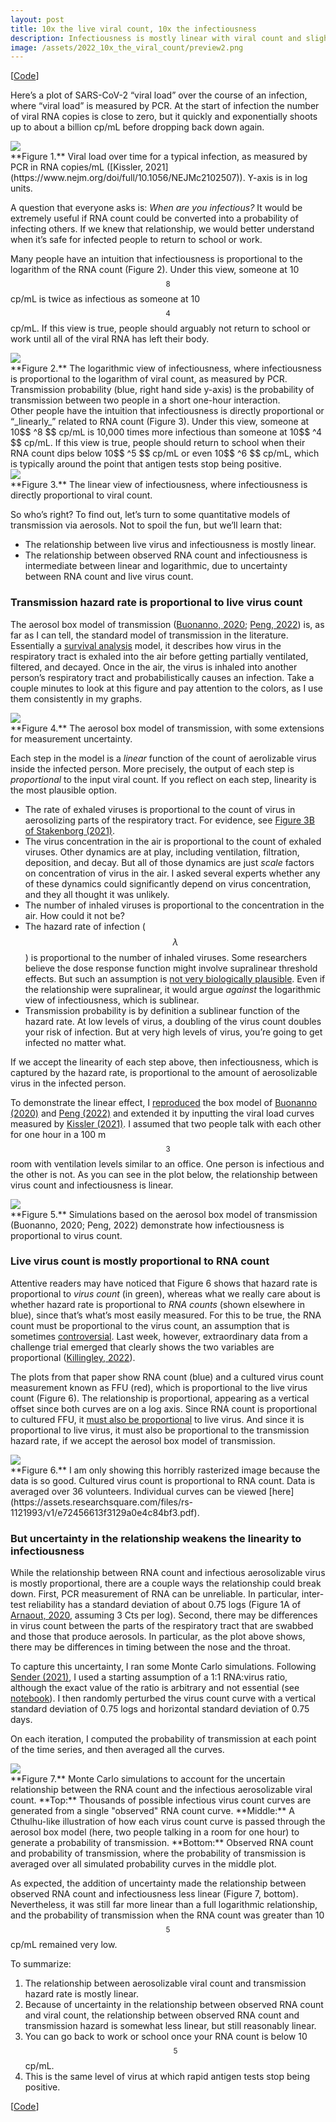 ```yaml
---
layout: post
title: 10x the live viral count, 10x the infectiousness
description: Infectiousness is mostly linear with viral count and slightly sublinear with observed RNA count 
image: /assets/2022_10x_the_viral_count/preview2.png
---
```


[[Code](https://gist.github.com/csaid/84819e16bae145b0139b57521f852a11)]


Here’s a plot of SARS-CoV-2 “viral load” over the course of an infection, where “viral load” is measured by PCR. At the start of infection the number of viral RNA copies is close to zero, but it quickly and exponentially shoots up to about a billion cp/mL before dropping back down again.

<div class="wrapper">
  <img src='/assets/2022_10x_the_viral_count/rna.png' class="inner" style="position:relative border: #222 2px solid; max-width:100%;" >
  <div class="caption">**Figure 1.** Viral load over time for a typical infection, as measured by PCR in RNA copies/mL ([Kissler, 2021](https://www.nejm.org/doi/full/10.1056/NEJMc2102507)). Y-axis is in log units.
  </div>
</div>
  
A question that everyone asks is: _When are you infectious?_ It would be extremely useful if RNA count could be converted into a probability of infecting others. If we knew that relationship, we would better understand when it’s safe for infected people to return to school or work.

Many people have an intuition that infectiousness is proportional to the logarithm of the RNA count (Figure 2). Under this view, someone at 10$$ ^8 $$ cp/mL is twice as infectious as someone at 10$$ ^4 $$ cp/mL. If this view is true, people should arguably not return to school or work until all of the viral RNA has left their body.

<div class="wrapper">
  <img src='/assets/2022_10x_the_viral_count/rna_log.png' class="inner" style="position:relative border: #222 2px solid; max-width:100%;" >
  <div class="caption">**Figure 2.** The logarithmic view of infectiousness, where infectiousness is proportional to the logarithm of viral count, as measured by PCR. Transmission probability (blue, right hand side y-axis) is the probability of transmission between two people in a short one-hour interaction. 
  </div>
</div>
Other people have the intuition that infectiousness is directly proportional or “_linearly_” related to RNA count (Figure 3). Under this view, someone at 10$$ ^8 $$ cp/mL is 10,000 times more infectious than someone at 10$$ ^4 $$ cp/mL. If this view is true, people should return to school when their RNA count dips below 10$$ ^5 $$ cp/mL or even 10$$ ^6 $$ cp/mL, which is typically around the point that antigen tests stop being positive.

<div class="wrapper">
  <img src='/assets/2022_10x_the_viral_count/rna_linear.png' class="inner" style="position:relative border: #222 2px solid; max-width:100%;" >
  <div class="caption">**Figure 3.** The linear view of infectiousness, where infectiousness is directly proportional to viral count.
  </div>
</div>


So who’s right? To find out, let’s turn to some quantitative models of transmission via aerosols. Not to spoil the fun, but we’ll learn that:
* The relationship between live virus and infectiousness is mostly linear.
* The relationship between observed RNA count and infectiousness is intermediate between linear and logarithmic, due to uncertainty between RNA count and live virus count.

### Transmission hazard rate is proportional to live virus count
The aerosol box model of transmission ([Buonanno, 2020](https://www.sciencedirect.com/science/article/pii/S0160412020320675); [Peng, 2022](https://pubs.acs.org/doi/pdf/10.1021/acs.est.1c06531)) is, as far as I can tell, the standard model of transmission in the literature. Essentially a [survival analysis](https://en.wikipedia.org/wiki/Survival_analysis) model, it describes how virus in the respiratory tract is exhaled into the air before getting partially ventilated, filtered, and decayed. Once in the air, the virus is inhaled into another person’s respiratory tract and probabilistically causes an infection. Take a couple minutes to look at this figure and pay attention to the colors, as I use them consistently in my graphs.

<div class="wrapper">
  <img src='/assets/2022_10x_the_viral_count/box_model.png' class="inner" style="position:relative border: #222 2px solid; max-width:100%;" >
  <div class="caption">**Figure 4.** The aerosol box model of transmission, with some extensions for measurement uncertainty.
  </div>
</div>

Each step in the model is a _linear_ function of the count of aerolizable virus inside the infected person. More precisely, the output of each step is _proportional_ to the input viral count. If you reflect on each step, linearity is the most plausible option.

* The rate of exhaled viruses is proportional to the count of virus in aerosolizing parts of the respiratory tract. For evidence, see [Figure 3B of Stakenborg (2021)](https://www.researchsquare.com/article/rs-1104361/v1?s=09).
* The virus concentration in the air is proportional to the count of exhaled viruses. Other dynamics are at play, including ventilation, filtration, deposition, and decay. But all of those dynamics are just _scale_ factors on concentration of virus in the air. I asked several experts whether any of these dynamics could significantly depend on virus concentration, and they all thought it was unlikely.
* The number of inhaled viruses is proportional to the concentration in the air. How could it not be?
* The hazard rate of infection ($$ \lambda $$) is proportional to the number of inhaled viruses. Some researchers believe the dose response function might involve supralinear threshold effects. But such an assumption is [not very biologically plausible](https://www.ncbi.nlm.nih.gov/pmc/articles/PMC7202094/). Even if the relationship were supralinear, it would argue _against_ the logarithmic view of infectiousness, which is sublinear.
* Transmission probability is by definition a sublinear function of the hazard rate. At low levels of virus, a doubling of the virus count doubles your risk of infection. But at very high levels of virus, you’re going to get infected no matter what.

If we accept the linearity of each step above, then infectiousness, which is captured by the hazard rate, is proportional to the amount of aerosolizable virus in the infected person. 

To demonstrate the linear effect, I [reproduced](https://gist.github.com/csaid/84819e16bae145b0139b57521f852a11) the box model of [Buonanno (2020)](https://www.sciencedirect.com/science/article/pii/S0160412020320675) and [Peng (2022)](https://pubs.acs.org/doi/pdf/10.1021/acs.est.1c06531) and extended it by inputting the viral load curves measured by [Kissler (2021)](https://www.nejm.org/doi/full/10.1056/NEJMc2102507). I assumed that two people talk with each other for one hour in a 100 m$$ ^3 $$ room with ventilation levels similar to an office. One person is infectious and the other is not. As you can see in the plot below, the relationship between virus count and infectiousness is linear. 

<div class="wrapper">
  <img src='/assets/2022_10x_the_viral_count/virus_linear.png' class="inner" style="position:relative border: #222 2px solid; max-width:100%;" >
  <div class="caption">**Figure 5.** Simulations based on the aerosol box model of transmission (Buonanno, 2020; Peng, 2022) demonstrate how infectiousness is proportional to virus count.
  </div>
</div>

### Live virus count is mostly proportional to RNA count

Attentive readers may have noticed that Figure 6 shows that hazard rate is proportional to _virus count_ (in green), whereas what we really care about is whether hazard rate is proportional to _RNA counts_ (shown elsewhere in blue), since that’s what’s most easily measured. For this to be true, the RNA count must be proportional to the virus count, an assumption that is sometimes [controversial](https://twitter.com/Chris_Said/status/1488688022073786369). Last week, however, extraordinary data from a challenge trial emerged that clearly shows the two variables are proportional ([Killingley, 2022](https://www.researchsquare.com/article/rs-1121993/v1)).

The plots from that paper show RNA count (blue) and a cultured virus count measurement known as FFU (red), which is proportional to the live virus count (Figure 6). The relationship is proportional, appearing as a vertical offset since both curves are on a log axis. Since RNA count is proportional to cultured FFU, it [must also be proportional](https://www.virology.ws/2009/07/08/how-many-viruses-are-needed-to-form-a-plaque/) to live virus. And since it is proportional to live virus, it must also be proportional to the transmission hazard rate, if we accept the aerosol box model of transmission.

<div class="wrapper">
  <img src='/assets/2022_10x_the_viral_count/challenge_trial.png' class="inner" style="position:relative border: #222 2px solid; max-width:100%;" >
  <div class="caption">**Figure 6.** I am only showing this horribly rasterized image because the data is so good. Cultured virus count is proportional to RNA count. Data is averaged over 36 volunteers. Individual curves can be viewed [here](https://assets.researchsquare.com/files/rs-1121993/v1/e72456613f3129a0e4c84bf3.pdf).
  </div>
</div>

### But uncertainty in the relationship weakens the linearity to infectiousness
While the relationship between RNA count and infectious aerosolizable virus is mostly proportional, there are a couple ways the relationship could break down. First, PCR measurement of RNA can be unreliable. In particular, inter-test reliability has a standard deviation of about 0.75 logs (Figure 1A of [Arnaout, 2020](https://www.ncbi.nlm.nih.gov/pmc/articles/PMC7302192/), assuming 3 Cts per log). Second, there may be differences in virus count between the parts of the respiratory tract that are swabbed and those that produce aerosols. In particular, as the plot above shows, there may be differences in timing between the nose and the throat. 

To capture this uncertainty, I ran some Monte Carlo simulations. Following [Sender (2021)](https://www.pnas.org/content/118/25/e2024815118), I used a starting assumption of a 1:1 RNA:virus ratio, although the exact value of the ratio is arbitrary and not essential (see [notebook](https://gist.github.com/csaid/84819e16bae145b0139b57521f852a11)). I then randomly perturbed the virus count curve with a vertical standard deviation of 0.75 logs and horizontal standard deviation of 0.75 days. 

On each iteration, I computed the probability of transmission at each point of the time series, and then averaged all the curves.

<div class="wrapper">
  <img src='/assets/2022_10x_the_viral_count/cthulhu.png' class="inner" style="position:relative border: #222 2px solid; max-width:100%;" >
  <div class="caption">**Figure 7.** Monte Carlo simulations to account for the uncertain relationship between the RNA count and the infectious aerosolizable viral count. **Top:** Thousands of possible infectious virus count curves are generated from a single "observed" RNA count curve. **Middle:** A Cthulhu-like illustration of how each virus count curve is passed through the aerosol box model (here, two people talking in a room for one hour) to generate a probability of transmission. **Bottom:** Observed RNA count and probability of transmission, where the probability of transmission is averaged over all simulated probability curves in the middle plot.
  </div>
</div>


As expected, the addition of uncertainty made the relationship between observed RNA count and infectiousness less linear (Figure 7, bottom). Nevertheless, it was still far more linear than a full logarithmic relationship, and the probability of transmission when the RNA count was greater than 10$$ ^5 $$ cp/mL remained very low. 

To summarize:
1. The relationship between aerosolizable viral count and transmission hazard rate is mostly linear.
2. Because of uncertainty in the relationship between observed RNA count and viral count, the relationship between observed RNA count and transmission hazard is somewhat less linear, but still reasonably linear.
3. You can go back to work or school once your RNA count is below 10$$ ^5 $$ cp/mL.
4. This is the same level of virus at which rapid antigen tests stop being positive.

[[Code](https://gist.github.com/csaid/84819e16bae145b0139b57521f852a11)]